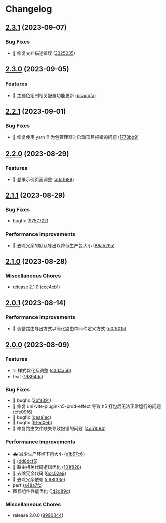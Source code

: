 # Changelog

## [2.3.1](https://github.com/viarotel-org/vite-uniapp-template/compare/v2.3.0...v2.3.1) (2023-09-07)


### Bug Fixes

* 📝 修复文档描述错误 ([3325235](https://github.com/viarotel-org/vite-uniapp-template/commit/3325235dac5f0dac5301cbbafff111c1509548de))

## [2.3.0](https://github.com/viarotel-org/vite-uniapp-template/compare/v2.2.1...v2.3.0) (2023-09-05)


### Features

* 🎨 主题色定制相关配置功能更新 ([bcadbfa](https://github.com/viarotel-org/vite-uniapp-template/commit/bcadbfaf583a283804bd1ebdd6b5846ae11f0fb0))

## [2.2.1](https://github.com/viarotel-org/vite-uniapp-template/compare/v2.2.0...v2.2.1) (2023-09-01)


### Bug Fixes

* 🔧 修复使用 yarn 作为包管理器时启动项目报错的问题 ([1778bb9](https://github.com/viarotel-org/vite-uniapp-template/commit/1778bb9c4b56e097ba5cadc1ae6e37fd89357ca8))

## [2.2.0](https://github.com/viarotel-org/vite-uniapp-template/compare/v2.1.1...v2.2.0) (2023-08-29)


### Features

* 🚀 登录示例页面调整 ([a0c1688](https://github.com/viarotel-org/vite-uniapp-template/commit/a0c16881e36e836ee7d9215dfec4615e1984a2bb))

## [2.1.1](https://github.com/viarotel-org/vite-uniapp-template/compare/v2.1.0...v2.1.1) (2023-08-29)


### Bug Fixes

* bugfix ([9757722](https://github.com/viarotel-org/vite-uniapp-template/commit/97577229d7999f10a9efdcb3ef08efa8a3328cde))


### Performance Improvements

* 🚀 去除冗余的默认导出以降低生产包大小 ([88a529a](https://github.com/viarotel-org/vite-uniapp-template/commit/88a529a51541210c6a030fbb56ebc044173c0c28))

## [2.1.0](https://github.com/viarotel-org/vite-uniapp-template/compare/v2.0.1...v2.1.0) (2023-08-28)


### Miscellaneous Chores

* release 2.1.0 ([ccc4cb1](https://github.com/viarotel-org/vite-uniapp-template/commit/ccc4cb19295420b632f61ae4e5424809e55dc7b8))

## [2.0.1](https://github.com/viarotel-org/vite-uniapp-template/compare/v2.0.0...v2.0.1) (2023-08-14)


### Performance Improvements

* 🔧 调整路由导出方式以简化路由中间件定义方式 ([d0f9015](https://github.com/viarotel-org/vite-uniapp-template/commit/d0f901526adeed8ab60898a18d5ade046f14ceeb))

## [2.0.0](https://github.com/viarotel-org/vite-uniapp-template/compare/v2.0.0...v2.0.0) (2023-08-09)


### Features

* ✨ 样式优化及调整 ([c3d4a56](https://github.com/viarotel-org/vite-uniapp-template/commit/c3d4a56e836f4af4cc1d929d16f9b46319c69617))
* feat ([19894dc](https://github.com/viarotel-org/vite-uniapp-template/commit/19894dcbd075ba5181372df19c4e6c2387afa120))


### Bug Fixes

* :bug: bugfix ([2bf4391](https://github.com/viarotel-org/vite-uniapp-template/commit/2bf4391b96bd0b2e94acfcf7ee36a757d02808aa))
* :bug: 修复 uni-vite-plugin-h5-prod-effect 导致 h5 打包后无法正常运行的问题 ([cfe09f6](https://github.com/viarotel-org/vite-uniapp-template/commit/cfe09f65eecc4d9e1f7867a4280e2a54feb10158))
* 🐛 bugfix ([deaa1ec](https://github.com/viarotel-org/vite-uniapp-template/commit/deaa1ec2f283d9d54eb63e852ae1e30edb454dc1))
* 📝 bugfix ([91ed0eb](https://github.com/viarotel-org/vite-uniapp-template/commit/91ed0eb09ee84dd62769a00293667ea9d6ce5622))
* 📝 修复路由文件缺失导致报错的问题 ([4d51094](https://github.com/viarotel-org/vite-uniapp-template/commit/4d5109473f16c24530b797cd9aa6e48f36d862e9))

### Performance Improvements

* :ambulance: 减少生产环境下包大小 ([e1b67c6](https://github.com/viarotel-org/vite-uniapp-template/commit/e1b67c6fff1a2add11f498a0eba7bff70f794e4c))
* :memo: ([dd8dcf5](https://github.com/viarotel-org/vite-uniapp-template/commit/dd8dcf598dec5721e27c3e953535f33af1a627c1))
* 🎉 路由相关代码逻辑优化 ([101f828](https://github.com/viarotel-org/vite-uniapp-template/commit/101f828fcfdc8cdb04e29f6320d775fe84a2bfac))
* 📝 去除冗余代码 ([6cc02e9](https://github.com/viarotel-org/vite-uniapp-template/commit/6cc02e9baa3933695215a11457253b9cdcf2e2bd))
* 📝 去除冗余依赖 ([c98f33e](https://github.com/viarotel-org/vite-uniapp-template/commit/c98f33ef7e897640fa0b08fd1fda9dc9d5ed61e1))
* perf ([a48a7fc](https://github.com/viarotel-org/vite-uniapp-template/commit/a48a7fc7875f81a1e4d299004c69b7dafde29b99))
* 图标组件性能优化 ([1d2d89d](https://github.com/viarotel-org/vite-uniapp-template/commit/1d2d89d3708a72989a7fb4795a7c10d4ea076987))


### Miscellaneous Chores

* release 2.0.0 ([9990344](https://github.com/viarotel-org/vite-uniapp-template/commit/9990344751ab75dc77d2a1d7b00873b02148e656))
